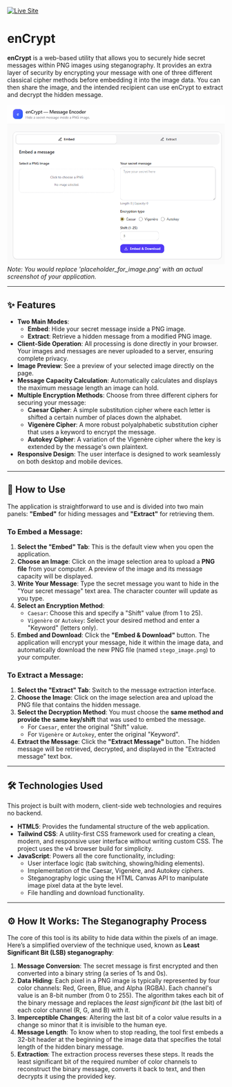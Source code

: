 [![Live Site](https://img.shields.io/badge/Live_Site-4c1)]([https://your-website-url.com](https://faisalhasan7.github.io/enCrypt/))
# enCrypt

**enCrypt** is a web-based utility that allows you to securely hide secret messages within PNG images using steganography. It provides an extra layer of security by encrypting your message with one of three different classical cipher methods before embedding it into the image data. You can then share the image, and the intended recipient can use enCrypt to extract and decrypt the hidden message.

![Screenshot of the enCrypt application interface](project.png) 
*Note: You would replace 'placeholder_for_image.png' with an actual screenshot of your application.*

---

## ✨ Features

-   **Two Main Modes**:
    -   **Embed**: Hide your secret message inside a PNG image.
    -   **Extract**: Retrieve a hidden message from a modified PNG image.
-   **Client-Side Operation**: All processing is done directly in your browser. Your images and messages are never uploaded to a server, ensuring complete privacy.
-   **Image Preview**: See a preview of your selected image directly on the page.
-   **Message Capacity Calculation**: Automatically calculates and displays the maximum message length an image can hold.
-   **Multiple Encryption Methods**: Choose from three different ciphers for securing your message:
    -   **Caesar Cipher**: A simple substitution cipher where each letter is shifted a certain number of places down the alphabet.
    -   **Vigenère Cipher**: A more robust polyalphabetic substitution cipher that uses a keyword to encrypt the message.
    -   **Autokey Cipher**: A variation of the Vigenère cipher where the key is extended by the message's own plaintext.
-   **Responsive Design**: The user interface is designed to work seamlessly on both desktop and mobile devices.

---

## 🚀 How to Use

The application is straightforward to use and is divided into two main panels: **"Embed"** for hiding messages and **"Extract"** for retrieving them.

### To Embed a Message:

1.  **Select the "Embed" Tab**: This is the default view when you open the application.
2.  **Choose an Image**: Click on the image selection area to upload a **PNG file** from your computer. A preview of the image and its message capacity will be displayed.
3.  **Write Your Message**: Type the secret message you want to hide in the "Your secret message" text area. The character counter will update as you type.
4.  **Select an Encryption Method**:
    -   `Caesar`: Choose this and specify a "Shift" value (from 1 to 25).
    -   `Vigenère` or `Autokey`: Select your desired method and enter a "Keyword" (letters only).
5.  **Embed and Download**: Click the **"Embed & Download"** button. The application will encrypt your message, hide it within the image data, and automatically download the new PNG file (named `stego_image.png`) to your computer.

### To Extract a Message:

1.  **Select the "Extract" Tab**: Switch to the message extraction interface.
2.  **Choose the Image**: Click on the image selection area and upload the PNG file that contains the hidden message.
3.  **Select the Decryption Method**: You must choose the **same method and provide the same key/shift** that was used to embed the message.
    -   For `Caesar`, enter the original "Shift" value.
    -   For `Vigenère` or `Autokey`, enter the original "Keyword".
4.  **Extract the Message**: Click the **"Extract Message"** button. The hidden message will be retrieved, decrypted, and displayed in the "Extracted message" text box.

---

## 🛠️ Technologies Used

This project is built with modern, client-side web technologies and requires no backend.

-   **HTML5**: Provides the fundamental structure of the web application.
-   **Tailwind CSS**: A utility-first CSS framework used for creating a clean, modern, and responsive user interface without writing custom CSS. The project uses the v4 browser build for simplicity.
-   **JavaScript**: Powers all the core functionality, including:
    -   User interface logic (tab switching, showing/hiding elements).
    -   Implementation of the Caesar, Vigenère, and Autokey ciphers.
    -   Steganography logic using the HTML Canvas API to manipulate image pixel data at the byte level.
    -   File handling and download functionality.

---

## ⚙️ How It Works: The Steganography Process

The core of this tool is its ability to hide data within the pixels of an image. Here’s a simplified overview of the technique used, known as **Least Significant Bit (LSB) steganography**:

1.  **Message Conversion**: The secret message is first encrypted and then converted into a binary string (a series of 1s and 0s).
2.  **Data Hiding**: Each pixel in a PNG image is typically represented by four color channels: Red, Green, Blue, and Alpha (RGBA). Each channel's value is an 8-bit number (from 0 to 255). The algorithm takes each bit of the binary message and replaces the *least significant bit* (the last bit) of each color channel (R, G, and B) with it.
3.  **Imperceptible Changes**: Altering the last bit of a color value results in a change so minor that it is invisible to the human eye.
4.  **Message Length**: To know when to stop reading, the tool first embeds a 32-bit header at the beginning of the image data that specifies the total length of the hidden binary message.
5.  **Extraction**: The extraction process reverses these steps. It reads the least significant bit of the required number of color channels to reconstruct the binary message, converts it back to text, and then decrypts it using the provided key.
